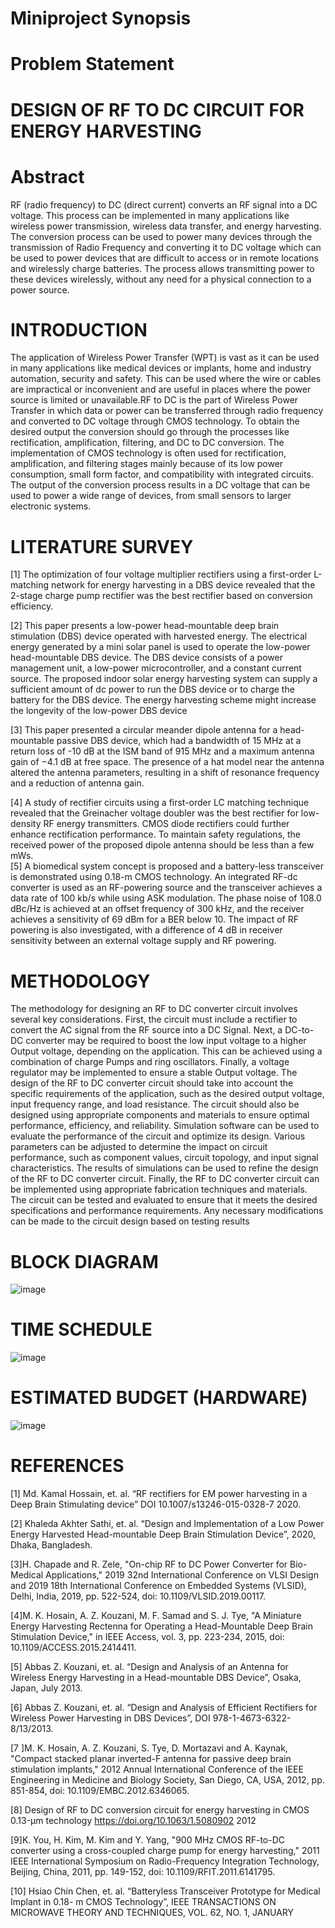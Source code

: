 # Miniproject Synopsis

# Problem Statement

# DESIGN OF RF TO DC CIRCUIT FOR ENERGY HARVESTING

# Abstract

RF (radio frequency) to DC (direct current) converts an RF signal into a DC voltage. This process can be implemented in many applications like wireless power transmission, wireless data transfer, and energy harvesting. The conversion process can be used to power many devices through the transmission of Radio Frequency and converting it to DC voltage which can be used to power devices that are difficult to access or in remote locations and wirelessly charge batteries. The process allows transmitting power to these devices wirelessly, without any need for a physical connection to a power source.  


# INTRODUCTION

The application of Wireless Power Transfer (WPT) is vast as it can be used in many applications like medical devices or implants, home and industry automation, security and safety. This can be used where the wire or cables are impractical or inconvenient and are useful in places where the power source is limited or unavailable.RF to DC is the part of Wireless Power Transfer in which data or power can be transferred through radio frequency and converted to DC voltage through CMOS technology. To obtain the desired output the conversion should go through the processes like rectification, amplification, filtering, and DC to DC conversion. The implementation of CMOS technology is often used for rectification, amplification, and filtering stages mainly because of its low power consumption, small form factor, and compatibility with integrated circuits. The output of the conversion process results in a DC voltage that can be used to power a wide range of devices, from small sensors to larger electronic systems. 


# LITERATURE SURVEY   

[1]	The optimization of four voltage multiplier rectifiers using a first-order L-matching network for energy harvesting in a DBS device revealed that the 2-stage charge pump rectifier was the best rectifier based on conversion efficiency.

[2]	This paper presents a low-power head-mountable deep brain stimulation (DBS) device operated with harvested energy. The electrical energy generated by a mini solar panel is used to operate the low-power head-mountable DBS device. The DBS device consists of a power management unit, a low-power microcontroller, and a constant current source. The proposed indoor solar energy harvesting system can supply a sufficient amount of dc power to run the DBS device or to charge the battery for the DBS device. The energy harvesting scheme might increase the longevity of the low-power DBS device 

[3]	This paper presented a circular meander dipole antenna for a head-mountable passive DBS device, which had a bandwidth of 15 MHz at a return loss of -10 dB at the ISM band of 915 MHz and a maximum antenna gain of −4.1 dB at free space. The presence of a hat model near the antenna altered the antenna parameters, resulting in a shift of resonance frequency and a reduction of antenna gain.

[4]	A study of rectifier circuits using a first-order LC matching technique revealed that the Greinacher voltage doubler was the best rectifier for low-density RF energy transmitters. CMOS diode rectifiers could further enhance rectification performance. To maintain safety regulations, the received power of the proposed dipole antenna should be less than a few mWs.  
[5]	A biomedical system concept is proposed and a battery-less transceiver is demonstrated using 0.18-m CMOS technology. An integrated RF-dc converter is used as an RF-powering source and the transceiver achieves a data rate of 100 kb/s while using ASK modulation. The phase noise of 108.0 dBc/Hz is achieved at an offset frequency of 300 kHz, and the receiver achieves a sensitivity of 69 dBm for a BER below 10. The impact of RF powering is also investigated, with a difference of 4 dB in receiver sensitivity between an external voltage supply and RF powering.

# METHODOLOGY 

The methodology for designing an RF to DC converter circuit involves several key considerations. First, the circuit must include a rectifier to convert the AC signal from the RF source into a DC  Signal. Next, a DC-to-DC converter may be required to boost the low input voltage to a higher  Output voltage, depending on the application. This can be achieved using a combination of charge Pumps and ring oscillators. Finally, a voltage regulator may be implemented to ensure a stable Output voltage. The design of the RF to DC converter circuit should take into account the specific requirements of the application, such as the desired output voltage, input frequency range, and load resistance. The circuit should also be designed using appropriate components and materials to ensure optimal performance, efficiency, and reliability. Simulation software can be used to evaluate the performance of the circuit and optimize its design. Various parameters can be adjusted to determine the impact on circuit performance, such as component values, circuit topology, and input signal characteristics. The results of simulations can be used to refine the design of the RF to DC converter circuit. Finally, the RF to DC converter circuit can be implemented using appropriate fabrication techniques and materials. The circuit can be tested and evaluated to ensure that it meets the desired specifications and performance requirements. Any necessary modifications can be made to the circuit design based on testing results  

# BLOCK DIAGRAM

![image](https://github.com/xbnj/Miniproject/assets/42709556/757af7b8-d901-47f0-9418-9d2263c1e103)

# TIME SCHEDULE   

![image](https://github.com/xbnj/Miniproject/assets/42709556/8be77914-be53-42da-adfb-83f34db280fe)

# ESTIMATED BUDGET  (HARDWARE)


![image](https://github.com/xbnj/Miniproject/assets/42709556/ae5a77c0-4707-41dc-9c42-18615aa06332)

# REFERENCES 

  [1] Md. Kamal Hossain, et. al. “RF rectifiers for EM power harvesting in a Deep Brain Stimulating device” DOI 10.1007/s13246-015-0328-7 2020.
 
  [2] Khaleda Akhter Sathi, et. al. “Design and Implementation of a Low Power Energy Harvested Head-mountable Deep Brain Stimulation Device”, 2020, Dhaka, Bangladesh. 
  
  [3]H. Chapade and R. Zele, "On-chip RF to DC Power Converter for Bio-Medical Applications," 2019 32nd International Conference on VLSI Design and 2019 18th 
International Conference on Embedded Systems (VLSID), Delhi, India, 2019, pp. 522-524, doi: 10.1109/VLSID.2019.00117. 

  [4]M. K. Hosain, A. Z. Kouzani, M. F. Samad and S. J. Tye, "A Miniature Energy Harvesting Rectenna for Operating a Head-Mountable Deep Brain Stimulation Device," 	in 	IEEE 	Access, 	vol. 	3, 	pp. 	223-234, 	2015, 	doi: 10.1109/ACCESS.2015.2414411.
  
  [5] Abbas Z. Kouzani, et. al. “Design and Analysis of an Antenna for Wireless  Energy Harvesting in a Head-mountable DBS Device”, Osaka, Japan, July 2013.
  
  [6] Abbas Z. Kouzani, et. al. “Design and Analysis of Efficient Rectifiers for  Wireless Power Harvesting in DBS Devices”, DOI 978-1-4673-6322-8/13/2013.
  
  [7 ]M. K. Hosain, A. Z. Kouzani, S. Tye, D. Mortazavi and A. Kaynak, "Compact stacked planar inverted-F antenna for passive deep brain stimulation implants," 2012 Annual        International Conference of the IEEE Engineering in Medicine and Biology Society, San Diego, CA, USA, 2012, pp. 851-854, doi: 10.1109/EMBC.2012.6346065.
  
  [8] Design of RF to DC conversion circuit for energy harvesting in CMOS 0.13-μm technology https://doi.org/10.1063/1.5080902  2012 
  
  [9]K. You, H. Kim, M. Kim and Y. Yang, "900 MHz CMOS RF-to-DC converter using a cross-coupled charge pump for energy harvesting," 2011 IEEE International Symposium on Radio-Frequency    Integration Technology, Beijing, China, 2011, pp. 149-152, doi: 10.1109/RFIT.2011.6141795.
  
  [10] Hsiao Chin Chen, et. al. “Batteryless Transceiver Prototype for Medical  
   Implant in 0.18- m CMOS Technology”, IEEE TRANSACTIONS ON MICROWAVE THEORY AND TECHNIQUES, VOL. 62, NO. 1, JANUARY 
 
 

  
 
